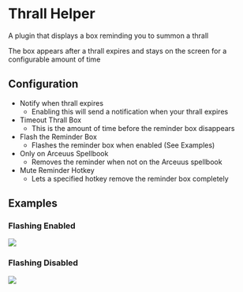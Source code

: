 # Thrall Helper
A plugin that displays a box reminding you to summon a thrall

The box appears after a thrall expires and stays on the screen 
for a configurable amount of time

## Configuration
- Notify when thrall expires
  - Enabling this will send a notification when your thrall expires
- Timeout Thrall Box
  - This is the amount of time before the reminder box disappears
- Flash the Reminder Box
  - Flashes the reminder box when enabled (See Examples)
- Only on Arceuus Spellbook
  - Removes the reminder when not on the Arceuus spellbook
- Mute Reminder Hotkey
  - Lets a specified hotkey remove the reminder box completely

## Examples
### Flashing Enabled
![](https://i.imgur.com/5Veu8cq.gif)
### Flashing Disabled
![](https://i.imgur.com/Ima9DgP.png)